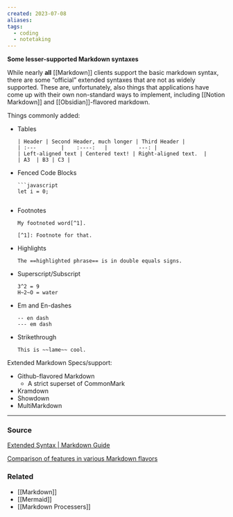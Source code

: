 ```yaml
---
created: 2023-07-08
aliases: 
tags:
  - coding
  - notetaking
---
```

**Some lesser-supported Markdown syntaxes**

While nearly **all** [[Markdown]] clients support the basic markdown syntax, there are some “official” extended syntaxes that are not as widely supported. These are, unfortunately, also things that applications have come up with their own non-standard ways to implement, including [[Notion Markdown]] and [[Obsidian]]-flavored markdown.

Things commonly added:

- Tables
    
    ```
    | Header | Second Header, much longer | Third Header |
    | :---        |    :----:   |          ---: |
    | Left-aligned text | Centered text! | Right-aligned text.  |
    | A3  | B3 | C3 |
    ```
    
- Fenced Code Blocks
    
    ```
    ```javascript
    let i = 0;
    ```
    ```
    
- Footnotes
    
    ```
    My footnoted word[^1].
    
    [^1]: Footnote for that.
    ```
    
- Highlights
    
    ```
    The ==highlighted phrase== is in double equals signs.
    ```
    
- Superscript/Subscript
    
    ```
    3^2 = 9
    H~2~O = water
    ```
    
- Em and En-dashes
    
    ```
    -- en dash
    --- em dash
    ```
    
- Strikethrough
    
    ```
    This is ~~lame~~ cool.
    ```

Extended Markdown Specs/support:

- Github-flavored Markdown
    - A strict superset of CommonMark
- Kramdown
- Showdown
- MultiMarkdown

---

### Source

[Extended Syntax | Markdown Guide](https://www.markdownguide.org/extended-syntax/#definition-lists)

[Comparison of features in various Markdown flavors](https://gist.github.com/vimtaai/99f8c89e7d3d02a362117284684baa0f)

### Related
- [[Markdown]] 
- [[Mermaid]] 
- [[Markdown Processers]]